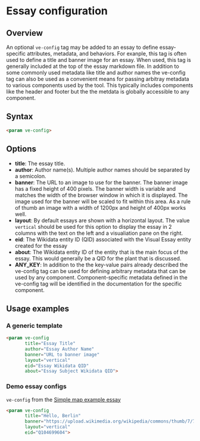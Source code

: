 <param ve-config title="Documentation" component="default" class="documentation" fixed-header>

# Essay configuration

## Overview

An optional `ve-config` tag may be added to an essay to define essay-specific attributes, metadata, and behaviors.  For exanple, this tag is often used to define a title and banner image for an essay.  When used, this tag is generally included at the top of the essay markdown file.  In addition to some commonly used metadata like title and author names the ve-config tag can also be used as a convenient means for passing arbitray metadata to various components used by the tool.  This typically includes components like the header and footer but the the metdata is globally accessible to any component.

## Syntax
```html
<param ve-config>
```

## Options

- __title__:  The essay title.
- __author__:  Author name(s).  Multiple author names should be separated by a semicolon.
- __banner__:  The URL to an image to use for the banner.  The banner image has a fixed height of 400 pixels.  The banner width is variable and matches the width of the browser window in which it is displayed.  The image used for the banner will be scaled to fit within this area.  As a rule of thumb an image with a width of 1200px and height of 400px works well.
- __layout__:  By default essays are shown with a horizontal layout.  The value `vertical` should be used for this option to display the essay in 2 columns with the text on the left and a visualiation pane on the right.
- __eid__:  The Wikidata entity ID (QID) associated with the Visual Essay entity created for the essay
- __about__:  The Wikidata entity ID of the entity that is the main focus of the essay.  This would generally be a QID for the plant that is discussed.
- __ANY_KEY__:  In addition to the the key-value pairs already described the ve-config tag can be used for defining arbitrary metadata that can be used by any component.  Component-specific metadata defined in the ve-config tag will be identified in the documentation for the specific component.

## Usage examples

### A generic template

```html
<param ve-config
       title="Essay Title"
       author="Essay Author Name"
       banner="URL to banner image"
       layout="vertical"
       eid="Essay Wikidata QID"
       about="Essay Subject Wikidata QID">
```

### Demo essay configs

`ve-config` from the [Simple map example essay](/samples/simple-map.md)

```html
<param ve-config
       title="Hello, Berlin"
       banner="https://upload.wikimedia.org/wikipedia/commons/thumb/7/75/WorldMap-A_with_Frame.png/1024px-WorldMap-A_with_Frame.png"
       layout="vertical"
       eid="Q104699604">
```
